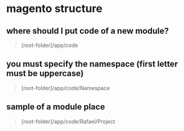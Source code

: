 # magento structure

## where should I put code of a new module?
> [root-folder]/app/code

## you must specify the namespace (first letter must be uppercase)
> [root-folder]/app/code/Namespace

## sample of a module place
> [root-folder]/app/code/Rafael/Project

